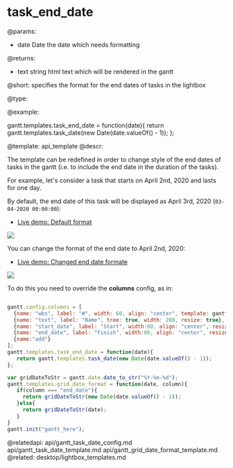 task_end_date
=============

@params:
- date	Date	the date which needs formatting

@returns:
- text		string		html text which will be rendered in the gantt

@short:
	specifies the format for the end dates of tasks in the lightbox

@type:

@example:

gantt.templates.task_end_date = function(date){
   return gantt.templates.task_date(new Date(date.valueOf() - 1)); 
};

@template:	api_template
@descr:

The template can be redefined in order to change style of the end dates of tasks in the gantt (i.e. to include the end date in the duration of the tasks).

For example, let's consider a task that starts on April 2nd, 2020 and lasts for one day.

By default, the end date of this task will be displayed as April 3rd, 2020 (`03-04-2020 00:00:00`):

- [Live demo: Default format](https://snippet.dhtmlx.com/24f73d6ec)

<img  src="api/task_end_date_template_default.png"/>


You can change the format of the end date to April 2nd, 2020:

- [Live demo: Changed end date formate](https://snippet.dhtmlx.com/f2c801d3d)

<img  src="api/task_end_date_template.png"/>

To do this you need to override the **columns** config, as in:

~~~js

gantt.config.columns = [
  {name: "wbs", label: "#", width: 60, align: "center", template: gantt.getWBSCode},
  {name: "text", label: "Name", tree: true, width: 200, resize: true},
  {name: "start_date", label: "Start", width:80, align: "center", resize: true},
  {name: "end_date", label: "Finish", width:80, align: "center", resize: true},	
  {name:"add"}
];
gantt.templates.task_end_date = function(date){
   return gantt.templates.task_date(new Date(date.valueOf() - 1)); 
};

var gridDateToStr = gantt.date.date_to_str("%Y-%m-%d");
gantt.templates.grid_date_format = function(date, column){
   if(column === "end_date"){
     return gridDateToStr(new Date(date.valueOf() - 1)); 
   }else{
     return gridDateToStr(date); 
   }
}
gantt.init("gantt_here");

~~~


@relatedapi:
	api/gantt_task_date_config.md
    api/gantt_task_date_template.md
    api/gantt_grid_date_format_template.md
@related:
	desktop/lightbox_templates.md